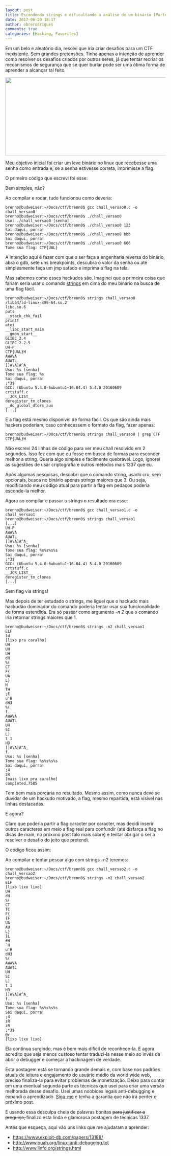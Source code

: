```yaml
---
layout: post
title: Escondendo strings e dificultando a análise de um binário [Parte 1]
date: 2017-06-20 18:17
author: obrerodrigues
comments: true
categories: [Hacking, Favorites]
---
```

Em um belo e aleatório dia, resolvi que iria criar desafios para um CTF inexistente. Sem grandes pretensões. Tinha apenas a intenção de aprender como resolver os desafios criados por outros seres, já que tentar recriar os mecanismos de segurança que se quer burlar pode ser uma ótima forma de aprender a alcançar tal feito.

<img class="wp-image-1477 size-full" src="https://image.ibb.co/iykMWd/arcane_bullshit.png" alt="" width="517" height="245" />

Meu objetivo inicial foi criar um leve binário no linux que recebesse uma senha como entrada e, se a senha estivesse correta, imprimisse a flag.

O primeiro código que escrevi foi esse:

<script src="https://gist.github.com/anonymous/57a15666d500b7185809063c27bdf075.js"></script>

Bem simples, não?

Ao compilar e rodar, tudo funcionou como deveria:

```
brenno@budweiser:~/Docs/ctf/brenn0$ gcc chall_versao0.c -o chall_versao0
brenno@budweiser:~/Docs/ctf/brenn0$ ./chall_versao0
Uso: ./chall_versao0 [senha]
brenno@budweiser:~/Docs/ctf/brenn0$ ./chall_versao0 123
Sai daqui, porra!
brenno@budweiser:~/Docs/ctf/brenn0$ ./chall_versao0 bbb
Sai daqui, porra!
brenno@budweiser:~/Docs/ctf/brenn0$ ./chall_versao0 666
Tome sua flag: CTF{UAL}
```

A intenção aqui é fazer com que o ser faça a engenharia reversa do binário, abra o gdb, sete uns breakpoints, descubra o valor da senha ou até simplesmente faça um jmp safado e imprima a flag na tela.

Mas sabemos como esses hackudos são. Imaginei que a primeira coisa que fariam seria usar o comando <a href="http://www.linfo.org/strings.html">strings</a> em cima do meu binário na busca de uma flag fácil.

```
brenno@budweiser:~/Docs/ctf/brenn0$ strings chall_versao0
/lib64/ld-linux-x86-64.so.2
libc.so.6
puts
__stack_chk_fail
printf
atoi
__libc_start_main
__gmon_start__
GLIBC_2.4
GLIBC_2.2.5
UH-P
CTF{UAL}H
AWAVA
AUATL
[]A\A]A^A_
Uso: %s [senha]
Tome sua flag: %s
Sai daqui, porra!
;*3$
GCC: (Ubuntu 5.4.0-6ubuntu1~16.04.4) 5.4.0 20160609
crtstuff.c
__JCR_LIST__
deregister_tm_clones
__do_global_dtors_aux
[...]
```

E a flag está mesmo disponível de forma fácil. Os que são ainda mais hackers poderiam, caso conhecessem o formato da flag, fazer apenas:

```
brenno@budweiser:~/Docs/ctf/brenn0$ strings chall_versao0 | grep CTF
CTF{UAL}H
```

Não escrevi 24 linhas de código para ver meu chall resolvido em 2 segundos. Isso fez com que eu fosse em busca de formas para esconder melhor a string. Queria algo simples e facilmente quebrável. Logo, ignorei as sugestões de usar criptografia e outros métodos mais 1337 que eu.

Após algumas pesquisas, descobri que o comando string, usado cru, sem opcionais, busca no binário apenas strings maiores que 3. Ou seja, modificando meu código atual para partir a flag em pedaços poderia esconde-la melhor.

<script src="https://gist.github.com/anonymous/5e0a3681c139d41da8bb925da98a5b42.js"></script>

Agora ao compilar e passar o strings o resultado era esse:

```
brenno@budweiser:~/Docs/ctf/brenn0$ gcc chall_versao1.c -o chall_versao1
brenno@budweiser:~/Docs/ctf/brenn0$ strings chall_versao1
[...]
UH-P
AWAVA
AUATL
[]A\A]A^A_
Uso: %s [senha]
Tome sua flag: %s%s%s%s
Sai daqui, porra!
;*3$
GCC: (Ubuntu 5.4.0-6ubuntu1~16.04.4) 5.4.0 20160609
crtstuff.c
__JCR_LIST__
deregister_tm_clones
[...]
```

Sem flag via strings!

Mas depois de ter estudado o strings, me liguei que o hackudo mais hackudão dominador do comando poderia tentar usar sua funcionalidade de forma estendida. Era só passar como argumento <em>-n 2</em> que o comando iria retornar strings maiores que 1.

```
brenno@budweiser:~/Docs/ctf/brenn0$ strings -n2 chall_versao1
ELF
td
[lixo pra caralho]
UH
UH
UH
dH
%(
CT
F{
UA
L}
H
TH
;E
u'H
dH3
%(
f.
AWAVA
AUATL
UH
SI
L)
t 1
H9
[]A\A]A^A_
f.
Uso: %s [senha]
Tome sua flag: %s%s%s%s
Sai daqui, porra!
;4
zR
[mais lixo pra caralho]
completed.7585
```

Tem bem mais porcaria no resultado. Mesmo assim, como nunca deve se duvidar de um hackudo motivado, a flag, mesmo repartida, está visível nas linhas destacadas.

E agora?

Claro que poderia partir a flag caracter por caracter, mas decidi inserir outros caracteres em meio a flag real para confundir (até disfarça a flag no disas de main, no próximo post falo mais sobre) e tentar obrigar o ser a resolver o desafio do jeito que pretendi.

O código ficou assim:

<script src="https://gist.github.com/anonymous/1bb687ad83ff39a7449ffb854753ae10.js"></script>

Ao compilar e tentar pescar algo com strings -n2 teremos:

```
brenno@budweiser:~/Docs/ctf/brenn0$ gcc chall_versao2.c -o chall_versao2
brenno@budweiser:~/Docs/ctf/brenn0$ strings -n2 chall_versao2
ELF
[lixo lixo lixo]
UH
dH
%(
CT
TC
F{
{F
UA
AU
L}
}L
#H
`H
u'H
dH3
%(
AWAVA
AUATL
UH
SI
L)
t 1
H9
[]A\A]A^A_
f.
Uso: %s [senha]
Tome sua flag: %s%s%s%s
Sai daqui, porra!
;4
zR
zR
;*3$
@r
[lixo lixo lixo]
```

Ela continua surgindo, mas é bem mais difícil de reconhece-la. E agora acredito que seja menos custoso tentar traduzi-la nesse meio ao invés de abrir o debugger e começar a hackinagem de verdade.

Esta postagem está se tornando grande demais e, com base nos padrões atuais de leitura e engajamento do usuário médio da world wide web, preciso finaliza-la para evitar problemas de monetização. Deixo para contar em uma eventual segunda parte as técnicas que usei para criar uma versão melhorada desse desafio. Usei umas noobices legais anti-debugging e expandi o aprendizado. <a href="http://twitter.com/obrerodrigues">Siga-me</a> e tenha a garantia que não irá perder o próximo post.

E usando essa desculpa cheia de palavras bonitas <del>para justificar a preguiça, </del>finalizo esta linda e glamorosa postagem de técnicas 1337.

Antes que esqueça, aqui vão uns links que me ajudaram a aprender:

<ul>
    <li><a href="https://www.exploit-db.com/papers/13188/">https://www.exploit-db.com/papers/13188/</a></li>
    <li><a href="http://www.ouah.org/linux-anti-debugging.txt">http://www.ouah.org/linux-anti-debugging.txt</a></li>
    <li><a href="http://www.linfo.org/strings.html">http://www.linfo.org/strings.html</a></li>
</ul>
